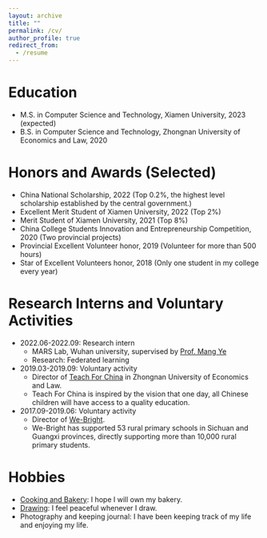 ```yaml
---
layout: archive
title: ""
permalink: /cv/
author_profile: true
redirect_from:
  - /resume
---
```


Education
======
- M.S. in Computer Science and Technology, Xiamen University, 2023 (expected)
- B.S. in Computer Science and Technology, Zhongnan University of Economics and Law, 2020

Honors and Awards (Selected)
======
- China National Scholarship, 2022 (Top 0.2%, the highest level scholarship established by the central government.)
- Excellent Merit Student of Xiamen University, 2022 (Top 2%)
- Merit Student of Xiamen University, 2021 (Top 8%)
- China College Students Innovation and Entrepreneurship Competition, 2020 (Two provincial projects)
- Provincial Excellent Volunteer honor, 2019 (Volunteer for more than 500 hours)
- Star of Excellent Volunteers honor, 2018 (Only one student in my college every year)

Research Interns and Voluntary Activities
======
- 2022.06-2022.09: Research intern
  - MARS Lab, Wuhan university, supervised by [Prof. Mang Ye](https://marswhu.github.io/)
  - Research: Federated learning
- 2019.03-2019.09: Voluntary activity
  - Director of [Teach For China](https://baike.baidu.com/item/%E7%BE%8E%E4%B8%BD%E4%B8%AD%E5%9B%BD/499616?fr=aladdin) in Zhongnan University of Economics and Law.
  - Teach For China is inspired by the vision that one day, all Chinese children will have access to a quality education. 
- 2017.09-2019.06: Voluntary activity
  - Director of [We-Bright](https://baike.baidu.com/item/%E5%BE%AE%E5%85%89%E6%94%AF%E6%95%99/16975919?fr=aladdin).
  - We-Bright has supported 53 rural primary schools in Sichuan and Guangxi provinces, directly supporting more than 10,000 rural primary students.

Hobbies
======
- [Cooking and Bakery](https://shangxinyi.github.io/bakery.pdf): I hope I will own my bakery.
- [Drawing](https://shangxinyi.github.io/drawing.pdf): I feel peaceful whenever I draw.
- Photography and keeping journal: I have been keeping track of my life and enjoying my life.
